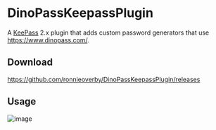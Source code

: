 # DinoPassKeepassPlugin

A [KeePass](https://keepass.info/) 2.x plugin that adds custom password generators that use https://www.dinopass.com/.

## Download 
https://github.com/ronnieoverby/DinoPassKeepassPlugin/releases

## Usage

![image](https://user-images.githubusercontent.com/101028/82065545-3c5cca00-969c-11ea-8aad-b5595da504b0.png)
